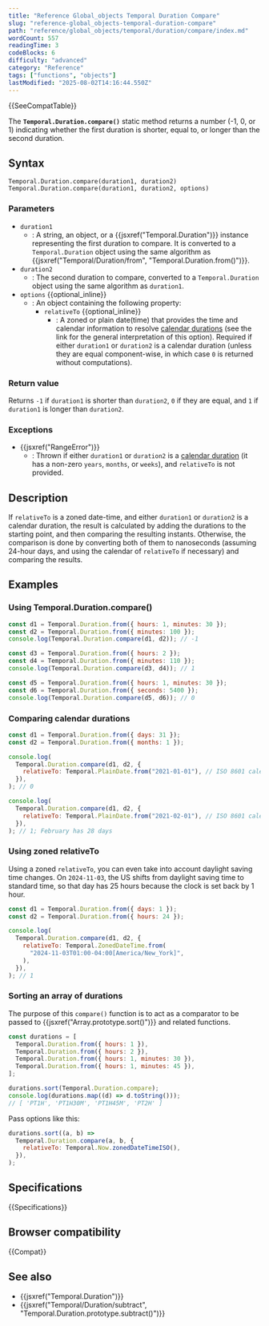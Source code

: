 ```yaml
---
title: "Reference Global_objects Temporal Duration Compare"
slug: "reference-global_objects-temporal-duration-compare"
path: "reference/global_objects/temporal/duration/compare/index.md"
wordCount: 557
readingTime: 3
codeBlocks: 6
difficulty: "advanced"
category: "Reference"
tags: ["functions", "objects"]
lastModified: "2025-08-02T14:16:44.550Z"
---
```



{{SeeCompatTable}}

The **`Temporal.Duration.compare()`** static method returns a number (-1, 0, or 1) indicating whether the first duration is shorter, equal to, or longer than the second duration.

## Syntax

```js-nolint
Temporal.Duration.compare(duration1, duration2)
Temporal.Duration.compare(duration1, duration2, options)
```

### Parameters

- `duration1`
  - : A string, an object, or a {{jsxref("Temporal.Duration")}} instance representing the first duration to compare. It is converted to a `Temporal.Duration` object using the same algorithm as {{jsxref("Temporal/Duration/from", "Temporal.Duration.from()")}}.
- `duration2`
  - : The second duration to compare, converted to a `Temporal.Duration` object using the same algorithm as `duration1`.
- `options` {{optional_inline}}
  - : An object containing the following property:
    - `relativeTo` {{optional_inline}}
      - : A zoned or plain date(time) that provides the time and calendar information to resolve [calendar durations](/en-US/docs/Web/JavaScript/Reference/Global_Objects/Temporal/Duration#calendar_durations) (see the link for the general interpretation of this option). Required if either `duration1` or `duration2` is a calendar duration (unless they are equal component-wise, in which case `0` is returned without computations).

### Return value

Returns `-1` if `duration1` is shorter than `duration2`, `0` if they are equal, and `1` if `duration1` is longer than `duration2`.

### Exceptions

- {{jsxref("RangeError")}}
  - : Thrown if either `duration1` or `duration2` is a [calendar duration](/en-US/docs/Web/JavaScript/Reference/Global_Objects/Temporal/Duration#calendar_durations) (it has a non-zero `years`, `months`, or `weeks`), and `relativeTo` is not provided.

## Description

If `relativeTo` is a zoned date-time, and either `duration1` or `duration2` is a calendar duration, the result is calculated by adding the durations to the starting point, and then comparing the resulting instants. Otherwise, the comparison is done by converting both of them to nanoseconds (assuming 24-hour days, and using the calendar of `relativeTo` if necessary) and comparing the results.

## Examples

### Using Temporal.Duration.compare()

```js
const d1 = Temporal.Duration.from({ hours: 1, minutes: 30 });
const d2 = Temporal.Duration.from({ minutes: 100 });
console.log(Temporal.Duration.compare(d1, d2)); // -1

const d3 = Temporal.Duration.from({ hours: 2 });
const d4 = Temporal.Duration.from({ minutes: 110 });
console.log(Temporal.Duration.compare(d3, d4)); // 1

const d5 = Temporal.Duration.from({ hours: 1, minutes: 30 });
const d6 = Temporal.Duration.from({ seconds: 5400 });
console.log(Temporal.Duration.compare(d5, d6)); // 0
```

### Comparing calendar durations

```js
const d1 = Temporal.Duration.from({ days: 31 });
const d2 = Temporal.Duration.from({ months: 1 });

console.log(
  Temporal.Duration.compare(d1, d2, {
    relativeTo: Temporal.PlainDate.from("2021-01-01"), // ISO 8601 calendar
  }),
); // 0

console.log(
  Temporal.Duration.compare(d1, d2, {
    relativeTo: Temporal.PlainDate.from("2021-02-01"), // ISO 8601 calendar
  }),
); // 1; February has 28 days
```

### Using zoned relativeTo

Using a zoned `relativeTo`, you can even take into account daylight saving time changes. On `2024-11-03`, the US shifts from daylight saving time to standard time, so that day has 25 hours because the clock is set back by 1 hour.

```js
const d1 = Temporal.Duration.from({ days: 1 });
const d2 = Temporal.Duration.from({ hours: 24 });

console.log(
  Temporal.Duration.compare(d1, d2, {
    relativeTo: Temporal.ZonedDateTime.from(
      "2024-11-03T01:00-04:00[America/New_York]",
    ),
  }),
); // 1
```

### Sorting an array of durations

The purpose of this `compare()` function is to act as a comparator to be passed to {{jsxref("Array.prototype.sort()")}} and related functions.

```js
const durations = [
  Temporal.Duration.from({ hours: 1 }),
  Temporal.Duration.from({ hours: 2 }),
  Temporal.Duration.from({ hours: 1, minutes: 30 }),
  Temporal.Duration.from({ hours: 1, minutes: 45 }),
];

durations.sort(Temporal.Duration.compare);
console.log(durations.map((d) => d.toString()));
// [ 'PT1H', 'PT1H30M', 'PT1H45M', 'PT2H' ]
```

Pass options like this:

```js
durations.sort((a, b) =>
  Temporal.Duration.compare(a, b, {
    relativeTo: Temporal.Now.zonedDateTimeISO(),
  }),
);
```

## Specifications

{{Specifications}}

## Browser compatibility

{{Compat}}

## See also

- {{jsxref("Temporal.Duration")}}
- {{jsxref("Temporal/Duration/subtract", "Temporal.Duration.prototype.subtract()")}}
